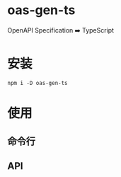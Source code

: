 # oas-gen-ts

OpenAPI Specification ➡️ TypeScript

# 安装

```shell
npm i -D oas-gen-ts
```

# 使用

## 命令行

## API

[](https://)
